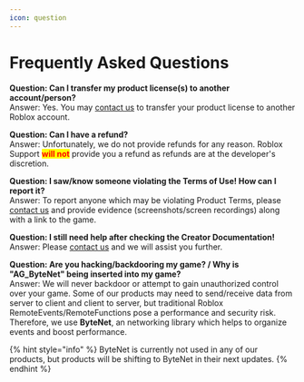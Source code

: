 ```yaml
---
icon: question
---
```


# Frequently Asked Questions

**Question: Can I transfer my product license(s) to another account/person?**\
Answer: Yes. You may [contact us](contact-us.md) to transfer your product license to another Roblox account.

**Question: Can I have a refund?**\
Answer: Unfortunately, we do not provide refunds for any reason. Roblox Support <mark style="color:red;">**will not**</mark> provide you a refund as refunds are at the developer's discretion.

**Question: I saw/know someone violating the Terms of Use! How can I report it?**\
Answer: To report anyone which may be violating Product Terms, please [contact us](contact-us.md) and provide evidence (screenshots/screen recordings) along with a link to the game.

**Question: I still need help after checking the Creator Documentation!**\
Answer: Please [contact us](contact-us.md) and we will assist you further.

**Question: Are you hacking/backdooring my game? / Why is "AG\_ByteNet" being inserted into my game?**\
Answer: We will never backdoor or attempt to gain unauthorized control over your game. Some of our products may need to send/receive data from server to client and client to server, but traditional Roblox RemoteEvents/RemoteFunctions pose a performance and security risk. Therefore, we use **ByteNet**, an networking library which helps to organize events and boost performance.

{% hint style="info" %}
ByteNet is currently not used in any of our products, but products will be shifting to ByteNet in their next updates.
{% endhint %}
